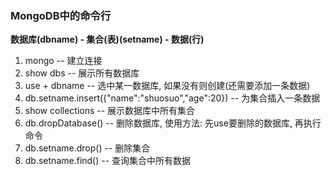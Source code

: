 ### MongoDB中的命令行
**数据库(dbname) - 集合(表)(setname) - 数据(行)**
1. mongo -- 建立连接
2. show dbs -- 展示所有数据库
3. use + dbname -- 选中某一数据库, 如果没有则创建(还需要添加一条数据)
4. db.setname.insert({"name":"shuosuo","age":20})  -- 为集合插入一条数据
5. show collections -- 展示数据库中所有集合
6. db.dropDatabase() -- 删除数据库, 使用方法: 先use要删除的数据库, 再执行命令
7. db.setname.drop() -- 删除集合
8. db.setname.find() -- 查询集合中所有数据